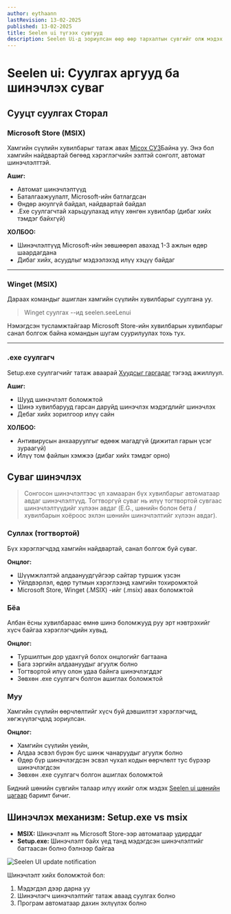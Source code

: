 ```yaml
---
author: eythaann
lastRevision: 13-02-2025
published: 13-02-2025
title: Seelen ui түгээх сувгууд
description: Seelen Ui-д зориулсан өөр өөр тархалтын сувгийг олж мэдэх
---
```


# Seelen ui: Суулгах аргууд ба шинэчлэх суваг

## Сууцт суулгах Сторал

### Microsoft Store (MSIX)

Хамгийн сүүлийн хувилбарыг татаж авах
[Micox СУЗ](https://www.microsoft.com/store)Байна уу. Энэ бол хамгийн найдвартай
бөгөөд хэрэглэгчийн ээлтэй сонголт, автомат шинэчлэлттэй.

**Ашиг:**

- Автомат шинэчлэлтүүд
- Баталгаажуулалт, Microsoft-ийн батлагдсан
- Өндөр аюулгүй байдал, найдвартай байдал
- .Exe суулгагчтай харьцуулахад илүү хөнгөн хувилбар (дибаг хийх тэмдэг байхгүй)

**ХОЛБОО:**

- Шинэчлэлтүүд Microsoft-ийн зөвшөөрөл авахад 1-3 ажлын өдөр шаардагдана
- Дибаг хийх, асуудлыг мэдээлэхэд илүү хэцүү байдаг

---

### Winget (MSIX)

Дараах командыг ашиглан хамгийн сүүлийн хувилбарыг суулгана уу.

> Winget суулгах --ид seelen.seeLenui

Нэмэгдсэн тусламжтайгаар Microsoft Store-ийн хувилбарын хувилбарыг санал болгож
байна командын шугам суурилуулах тохь тух.

---

### .exe суулгагч

Setup.exe суулгагчийг татаж аваарай
[Хуудсыг гаргадаг](https://github.com/eythaann/Seelen-UI/releases) тэгээд
ажиллуул.

**Ашиг:**

- Шууд шинэчлэлт боломжтой
- Шинэ хувилбарууд гарсан даруйд шинэчлэх мэдэгдлийг шинэчлэх
- Дебаг хийх зорилгоор илүү сайн

**ХОЛБОО:**

- Антивирусын анхааруулгыг өдөөж магадгүй (дижитал гарын үсэг зураагүй)
- Илүү том файлын хэмжээ (дибаг хийх тэмдэг орно)

## Суваг шинэчлэх

> Сонгосон шинэчлэлтээс үл хамааран бүх хувилбарыг автоматаар авдаг
> шинэчлэлтүүд. Тогтворгүй суваг нь илүү тогтвортой сувгаас шинэчлэлтүүдийг
> хүлээн авдаг (E.G., шөнийн болон бета / хувилбарын хоёроос эхлэн шөнийн
> шинэчлэлтийг хүлээн авдаг).

### Суллах (тогтвортой)

Бүх хэрэглэгчдэд хамгийн найдвартай, санал болгож буй суваг.

**Онцлог:**

- Шүүмжлэлтэй алдаануудгүйгээр сайтар туршиж үзсэн
- Үйлдвэрлэл, өдөр тутмын хэрэглээнд хамгийн тохиромжтой
- Microsoft Store, Winget (.MSIX) -ийг (.msix) авах боломжтой

### Бёа

Албан ёсны хувилбараас өмнө шинэ боломжууд руу эрт нэвтрэхийг хүсч байгаа
хэрэглэгчдийн хувьд.

**Онцлог:**

- Туршилтын дор удахгүй болох онцлогийг багтаана
- Бага зэргийн алдаануудыг агуулж болно
- Тогтвортой илүү олон удаа байнга шинэчлэгддэг
- Зөвхөн .exe суулгагч болгон ашиглах боломжтой

### Муу

Хамгийн сүүлийн өөрчлөлтийг хүсч буй дэвшилтэт хэрэглэгчид, хөгжүүлэгчдэд
зориулсан.

**Онцлог:**

- Хамгийн сүүлийн үеийн,
- Алдаа эсвэл бүрэн бус шинж чанаруудыг агуулж болно
- Өдөр бүр шинэчлэгдсэн эсвэл чухал кодын өөрчлөлт тус бүрээр шинэчлэгдсэн
- Зөвхөн .exe суулгагч болгон ашиглах боломжтой

Бидний шөнийн сувгийн талаар илүү ихийг олж мэдэх
[Seelen ui шөнийн цагаар](https://seelen.io/blog/nightly) баримт бичиг.

## Шинэчлэх механизм: Setup.exe vs msix

- **MSIX:** Шинэчлэлт нь Microsoft Store-ээр автоматаар удирддаг
- **Setup.exe:** Шинэчлэлт байх үед танд мэдэгдсэн шинэчлэлтийг багтаасан болно
  бэлнээр байгаа

![Seelen UI update notification](https://github.com/Seelen-Inc/slu-blog/blob/master/blog/seelen-ui-distribution-channels/image.png?raw=true)

Шинэчлэлт хийх боломжтой бол:

1. Мэдэгдэл дээр дарна уу
2. Шинэчлэгч шинэчлэлтийг татаж аваад суулгах болно
3. Програм автоматаар дахин эхлүүлэх болно
